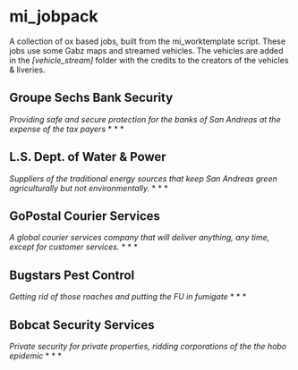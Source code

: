 # mi_jobpack
A collection of ox based jobs, built from the mi_worktemplate script. These jobs use some Gabz maps and streamed vehicles. The vehicles are added in the *[vehicle_stream]* folder with the credits to the creators of the vehicles & liveries.



## Groupe Sechs Bank Security
*Providing safe and secure protection for the banks of San Andreas at the expense of the tax payers*
* 
* 
* 

## L.S. Dept. of Water & Power
*Suppliers of the traditional energy sources that keep San Andreas green agriculturally but not environmentally.*
* 
* 
* 

## GoPostal Courier Services
*A global courier services company that will deliver anything, any time, except for customer services.*
* 
* 
* 

## Bugstars Pest Control
*Getting rid of those roaches and putting the FU in fumigate*
* 
* 
* 

## Bobcat Security Services
*Private security for private properties, ridding corporations of the the hobo epidemic*
* 
* 
* 

